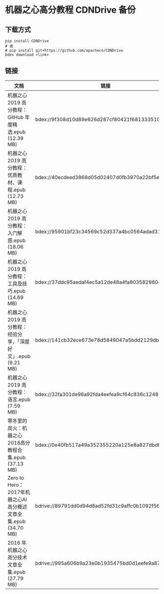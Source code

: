 <!---
title: 机器之心高分教程 CDNDrive 备份
date: 2020-03-22 00:00:00
categories:
  - 计算机
tags:
  - 机器之心
--->

# 机器之心高分教程 CDNDrive 备份

## 下载方式

```
pip install CDNDrive
# 或
# pip install git+https://github.com/apachecn/CDNDrive
bdex download <link>
```

## 链接

<!--more-->

| 文档 | 链接 |
| --- | --- |
| 机器之心 2019 高分教程：GitHub 年度精选.epub (12.39 MB) | bdex://9f308d10d89e626d287cf80421f681333510da66 |
| 机器之心 2019 高分教程：优质教材、课程.epub (12.73 MB) | bdex://40ecdeed3868d05d02407d0fb3970a22bf5e4129 |
| 机器之心 2019 高分教程：入门解惑.epub (18.06 MB) | bdex://95901bf23c34569c52d337a4bc0564adad318785 |
| 机器之心 2019 高分教程：工具及技巧.epub (14.69 MB) | bdex://37ddc95aedaf4ec5a12de48a4fa803582960448e |
| 机器之心 2019 高分教程：经验分享，「深度好文」.epub (9.21 MB) | bdex://141cb32ece673e78d5849047a5bdd2129db8129f |
| 机器之心 2019 高分教程：语言.epub (7.59 MB) | bdex://32fa301de96a92fda4eefea9cf64c836c12482d3 |
| 寒冬里的炭火：机器之心2018高分教程合集.epub (37.13 MB) | bdex://0e40fb517a49a352355220a125e8a827dbdf8a0f |
| Zero to Hero：2017年机器之心AI高分概述文章全集.epub (34.70 MB) | bdrive://89791dd0d94d8ad52fd31c9affc0b1092f561c69 |
| 2016 年机器之心高分技术文章全集.epub (27.79 MB) | bdrive://995a606b9a23e0b1935475bd0d1eefe9a87c8058 |

